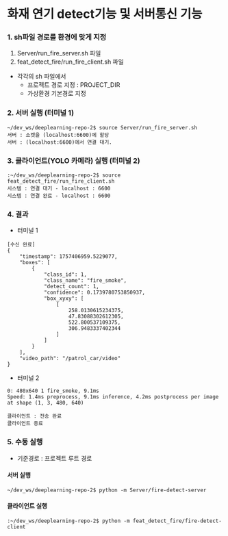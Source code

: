 # 화재 연기 detect기능 및 서버통신 기능

### 1. sh파일 경로를 환경에 맞게 지정
  1. Server/run_fire_server.sh 파일
  2. feat_detect_fire/run_fire_client.sh 파일
  
  - 각각의 sh 파일에서
    - 프로젝트 경로 지정 : PROJECT_DIR
    - 가상환경 기본경로 지정

### 2. 서버 실행 (터미널 1)
```
~/dev_ws/deeplearning-repo-2$ source Server/run_fire_server.sh 
서버 : 소켓을 (localhost:6600)에 할당
서버 : (localhost:6600)에서 연결 대기.
```

### 3. 클라이언트(YOLO 카메라) 실행 (터미널 2)
```
:~/dev_ws/deeplearning-repo-2$ source feat_detect_fire/run_fire_client.sh 
시스템 : 연결 대기 - localhost : 6600
시스템 : 연결 완료 - localhost : 6600
```

### 4. 결과
- 터미널 1
```
[수신 완료]
{
    "timestamp": 1757406959.5229077,
    "boxes": [
        {
            "class_id": 1,
            "class_name": "fire_smoke",
            "detect_count": 1,
            "confidence": 0.1739780753850937,
            "box_xyxy": [
                [
                    258.0130615234375,
                    47.83088302612305,
                    522.800537109375,
                    306.9483337402344
                ]
            ]
        }
    ],
    "video_path": "/patrol_car/video"
}
```


- 터미널 2
```
0: 480x640 1 fire_smoke, 9.1ms
Speed: 1.4ms preprocess, 9.1ms inference, 4.2ms postprocess per image at shape (1, 3, 480, 640)

클라이언트 : 전송 완료
클라이언트 종료
```

### 5. 수동 실행

- 기준경로 : 프로젝트 루트 경로

#### 서버 실행
```
~/dev_ws/deeplearning-repo-2$ python -m Server/fire-detect-server
```

#### 클라이언트 실행
```
:~/dev_ws/deeplearning-repo-2$ python -m feat_detect_fire/fire-detect-client
```